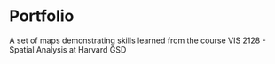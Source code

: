 # Portfolio
A set of maps demonstrating skills learned from the course VIS 2128 - Spatial Analysis at Harvard GSD
